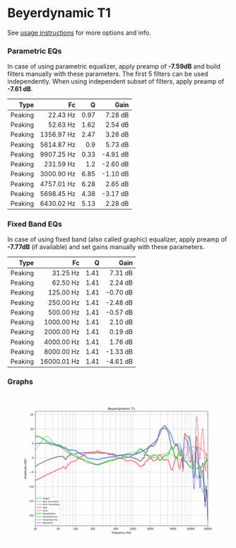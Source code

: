 # Beyerdynamic T1
See [usage instructions](https://github.com/jaakkopasanen/AutoEq#usage) for more options and info.

### Parametric EQs
In case of using parametric equalizer, apply preamp of **-7.59dB** and build filters manually
with these parameters. The first 5 filters can be used independently.
When using independent subset of filters, apply preamp of **-7.61 dB**.

| Type    | Fc         |    Q | Gain     |
|--------:|-----------:|-----:|---------:|
| Peaking | 22.43 Hz   | 0.97 | 7.28 dB  |
| Peaking | 52.63 Hz   | 1.62 | 2.54 dB  |
| Peaking | 1356.97 Hz | 2.47 | 3.28 dB  |
| Peaking | 5614.87 Hz | 0.9  | 5.73 dB  |
| Peaking | 9907.25 Hz | 0.33 | -4.91 dB |
| Peaking | 231.59 Hz  | 1.2  | -2.60 dB |
| Peaking | 3000.90 Hz | 6.85 | -1.10 dB |
| Peaking | 4757.01 Hz | 6.28 | 2.65 dB  |
| Peaking | 5698.45 Hz | 4.38 | -3.17 dB |
| Peaking | 6430.02 Hz | 5.13 | 2.28 dB  |

### Fixed Band EQs
In case of using fixed band (also called graphic) equalizer, apply preamp of **-7.77dB**
(if available) and set gains manually with these parameters.

| Type    | Fc          |    Q | Gain     |
|--------:|------------:|-----:|---------:|
| Peaking | 31.25 Hz    | 1.41 | 7.31 dB  |
| Peaking | 62.50 Hz    | 1.41 | 2.24 dB  |
| Peaking | 125.00 Hz   | 1.41 | -0.70 dB |
| Peaking | 250.00 Hz   | 1.41 | -2.48 dB |
| Peaking | 500.00 Hz   | 1.41 | -0.57 dB |
| Peaking | 1000.00 Hz  | 1.41 | 2.10 dB  |
| Peaking | 2000.00 Hz  | 1.41 | 0.19 dB  |
| Peaking | 4000.00 Hz  | 1.41 | 1.76 dB  |
| Peaking | 8000.00 Hz  | 1.41 | -1.33 dB |
| Peaking | 16000.01 Hz | 1.41 | -4.61 dB |

### Graphs
![](./Beyerdynamic%20T1.png)